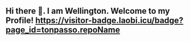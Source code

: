 ## Hi there 👋. I am Wellington. Welcome to my Profile! https://visitor-badge.laobi.icu/badge?page_id=tonpasso.repoName

<!--
**tonpasso/tonpasso** is a ✨ _special_ ✨ repository because its `README.md` (this file) appears on your GitHub profile.

Here are some ideas to get you started:

- 🔭 I’m currently working on ...
- 🌱 I’m currently studying to be a Full-Stack Developer at [Trybe](https://www.betrybe.com/) :rocket:...
- 👯 I’m looking to collaborate on ...
- 🤔 I’m looking for help with ...
- 💬 Ask me about ...
- 📫 How to reach me: ...
- 😄 Pronouns: ...
- ⚡ Fun fact: ...
-->

